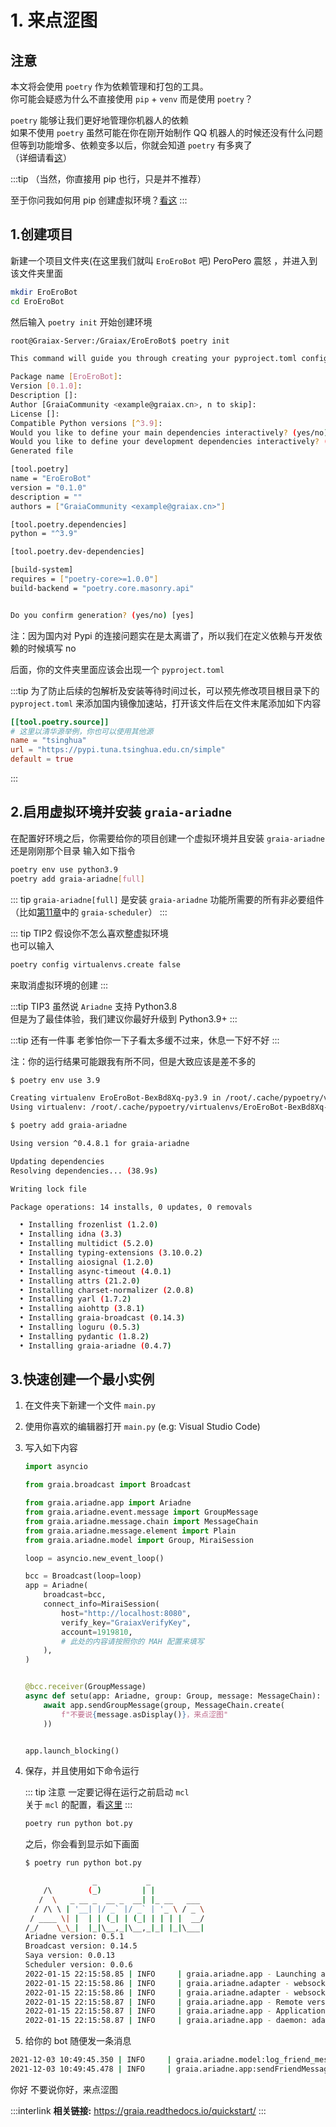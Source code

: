 # 1. 来点涩图

## 注意

本文将会使用 `poetry` 作为依赖管理和打包的工具。  
你可能会疑惑为什么不直接使用 `pip` + `venv` 而是使用 `poetry`？

`poetry` 能够让我们更好地管理你机器人的依赖  
如果不使用 `poetry` 虽然可能在你在刚开始制作 QQ 机器人的时候还没有什么问题  
但等到功能增多、依赖变多以后，你就会知道 `poetry` 有多爽了  
（详细请看[这](../before/Q&A.md#_4-关于-poetry)）

:::tip
（当然，你直接用 pip 也行，只是并不推荐）

至于你问我如何用 pip 创建虚拟环境？[看这](../before/Q&A.md#_9-当你遇到不会的东西的时候)
:::

## 1.创建项目

新建一个项目文件夹(在这里我们就叫 `EroEroBot` 吧) <Curtain>PeroPero 震怒</Curtain> ，并进入到该文件夹里面

```bash
mkdir EroEroBot
cd EroEroBot
```

然后输入 `poetry init` 开始创建环境

```bash
root@Graiax-Server:/Graiax/EroEroBot$ poetry init

This command will guide you through creating your pyproject.toml config.

Package name [EroEroBot]:
Version [0.1.0]:
Description []:
Author [GraiaCommunity <example@graiax.cn>, n to skip]:
License []:
Compatible Python versions [^3.9]:
Would you like to define your main dependencies interactively? (yes/no) [yes] no # 注意，这里要你自己填写 no
Would you like to define your development dependencies interactively? (yes/no) [yes] no # 注意，这里要你自己填写 no
Generated file

[tool.poetry]
name = "EroEroBot"
version = "0.1.0"
description = ""
authors = ["GraiaCommunity <example@graiax.cn>"]

[tool.poetry.dependencies]
python = "^3.9"

[tool.poetry.dev-dependencies]

[build-system]
requires = ["poetry-core>=1.0.0"]
build-backend = "poetry.core.masonry.api"


Do you confirm generation? (yes/no) [yes]
```

注：因为国内对 Pypi 的连接问题实在是太离谱了，所以我们在定义依赖与开发依赖的时候填写 no

后面，你的文件夹里面应该会出现一个 `pyproject.toml`

:::tip
为了防止后续的包解析及安装等待时间过长，可以预先修改项目根目录下的 `pyproject.toml` 来添加国内镜像加速站，打开该文件后在文件末尾添加如下内容

```toml
[[tool.poetry.source]]
# 这里以清华源举例，你也可以使用其他源
name = "tsinghua"
url = "https://pypi.tuna.tsinghua.edu.cn/simple"
default = true
```

:::

## 2.启用虚拟环境并安装 `graia-ariadne`

在配置好环境之后，你需要给你的项目创建一个虚拟环境并且安装 `graia-ariadne`
还是刚刚那个目录
输入如下指令

```bash
poetry env use python3.9
poetry add graia-ariadne[full]
```

::: tip
`graia-ariadne[full]` 是安装 `graia-ariadne` 功能所需要的所有非必要组件（比如[第11章](./11_ohayou_oniichan.md)中的 `graia-scheduler`）
:::

::: tip TIP2
假设你不怎么喜欢整虚拟环境  
也可以输入

```bash
poetry config virtualenvs.create false
```

来取消虚拟环境的创建
:::

:::tip TIP3
虽然说 `Ariadne` 支持 Python3.8  
但是为了最佳体验，我们建议你最好升级到 Python3.9+
:::

:::tip 还有一件事
老爹怕你一下子看太多缓不过来，休息一下好不好
:::

注：你的运行结果可能跟我有所不同，但是大致应该是差不多的

```bash
$ poetry env use 3.9

Creating virtualenv EroEroBot-BexBd8Xq-py3.9 in /root/.cache/pypoetry/virtualenvs
Using virtualenv: /root/.cache/pypoetry/virtualenvs/EroEroBot-BexBd8Xq-py3.9
```

```bash
$ poetry add graia-ariadne

Using version ^0.4.8.1 for graia-ariadne

Updating dependencies
Resolving dependencies... (38.9s)

Writing lock file

Package operations: 14 installs, 0 updates, 0 removals

  • Installing frozenlist (1.2.0)
  • Installing idna (3.3)
  • Installing multidict (5.2.0)
  • Installing typing-extensions (3.10.0.2)
  • Installing aiosignal (1.2.0)
  • Installing async-timeout (4.0.1)
  • Installing attrs (21.2.0)
  • Installing charset-normalizer (2.0.8)
  • Installing yarl (1.7.2)
  • Installing aiohttp (3.8.1)
  • Installing graia-broadcast (0.14.3)
  • Installing loguru (0.5.3)
  • Installing pydantic (1.8.2)
  • Installing graia-ariadne (0.4.7)
```

## 3.快速创建一个最小实例

1. 在文件夹下新建一个文件 `main.py`
2. 使用你喜欢的编辑器打开 `main.py` (e.g: Visual Studio Code)
3. 写入如下内容

   ```python
   import asyncio

   from graia.broadcast import Broadcast

   from graia.ariadne.app import Ariadne
   from graia.ariadne.event.message import GroupMessage
   from graia.ariadne.message.chain import MessageChain
   from graia.ariadne.message.element import Plain
   from graia.ariadne.model import Group, MiraiSession

   loop = asyncio.new_event_loop()

   bcc = Broadcast(loop=loop)
   app = Ariadne(
       broadcast=bcc,
       connect_info=MiraiSession(
           host="http://localhost:8080",
           verify_key="GraiaxVerifyKey",
           account=1919810,
           # 此处的内容请按照你的 MAH 配置来填写
       ),
   )


   @bcc.receiver(GroupMessage)
   async def setu(app: Ariadne, group: Group, message: MessageChain):
       await app.sendGroupMessage(group, MessageChain.create(
           f"不要说{message.asDisplay()}，来点涩图"
       ))


   app.launch_blocking()
   ```

4. 保存，并且使用如下命令运行

   ::: tip 注意
   一定要记得在运行之前启动 `mcl`  
   关于 `mcl` 的配置，看[这里](../before/Q&A.md#_3-关于-mirai-环境)
   :::
  
   ```bash
   poetry run python bot.py
   ```
  
   之后，你会看到显示如下画面

    ```bash
    $ poetry run python bot.py

                   _           _
        /\        (_)         | |
       /  \   _ __ _  __ _  __| |_ __   ___
      / /\ \ | '__| |/ _` |/ _` | '_ \ / _ \
     / ____ \| |  | | (_| | (_| | | | |  __/
    /_/    \_\_|  |_|\__,_|\__,_|_| |_|\___|
    Ariadne version: 0.5.1
    Broadcast version: 0.14.5
    Saya version: 0.0.13
    Scheduler version: 0.0.6
    2022-01-15 22:15:58.85 | INFO     | graia.ariadne.app - Launching app...
    2022-01-15 22:15:58.86 | INFO     | graia.ariadne.adapter - websocket: connected
    2022-01-15 22:15:58.86 | INFO     | graia.ariadne.adapter - websocket: ping task created
    2022-01-15 22:15:58.87 | INFO     | graia.ariadne.app - Remote version: 2.4.0
    2022-01-15 22:15:58.87 | INFO     | graia.ariadne.app - Application launched with 0.019s
    2022-01-15 22:15:58.87 | INFO     | graia.ariadne.app - daemon: adapter started
    ```

5. 给你的 bot 随便发一条消息

  ```bash
  2021-12-03 10:49:45.350 | INFO     | graia.ariadne.model:log_friend_message:114 - 1919810: [Graiax(114514)] -> '你好'
  2021-12-03 10:49:45.478 | INFO     | graia.ariadne.app:sendFriendMessage:114 - [BOT 1919810] Friend(114514) <- '不要说你好，来点涩图'
  ```

  <ChatPanel title="GraiaCommunity">
  <ChatMessage name="GraiaX" onright>你好</ChatMessage>
  <ChatMessage name="EroEroBot" :avatar="$withBase('/avatar/ero.webp')">不要说你好，来点涩图</ChatMessage>
  </ChatPanel>

:::interlink
**相关链接:** <https://graia.readthedocs.io/quickstart/>
:::
